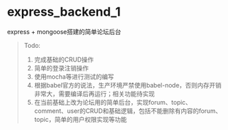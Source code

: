 # express_backend_1

express + mongoose搭建的简单论坛后台

> Todo:
>
> 1. 完成基础的CRUD操作
> 2. 简单的登录注销操作
> 3. 使用mocha等进行测试的编写
> 4. 根据babel官方的说法，生产环境严禁使用babel-node，否则内存开销非常大，需要编译后再运行；相关功能待实现
> 5. 在当前基础上改为论坛用的简单后台，实现forum、topic、comment、user的CRUD和基础逻辑，包括不能删除有内容的forum、topic，简单的用户权限实现等功能
